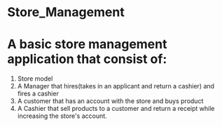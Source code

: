 # Store_Management


# A basic store management application that consist of:
  1. Store model
  2. A Manager that hires(takes in an applicant and return a cashier) and fires a cashier
  3. A customer that has an account with the store and buys product
  4. A Cashier that sell products to a customer and return a receipt while increasing the store's account.
